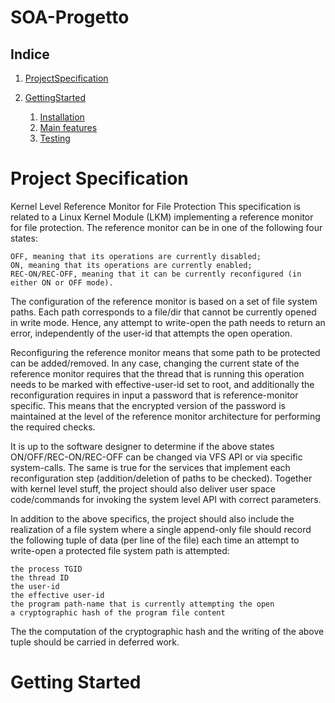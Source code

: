 # SOA-Progetto
## Indice

1. [ProjectSpecification](#ProjectSpecification)

1. [GettingStarted](#GettingStarted)

   1. [Installation](#Installation)
   1. [Main features](#MainFeatures)
   1. [Testing](#Testing)
   
# Project Specification

 Kernel Level Reference Monitor for File Protection
This specification is related to a Linux Kernel Module (LKM) implementing a reference monitor for file protection. The reference monitor can be in one of the following four states:

    OFF, meaning that its operations are currently disabled;
    ON, meaning that its operations are currently enabled;
    REC-ON/REC-OFF, meaning that it can be currently reconfigured (in either ON or OFF mode). 

The configuration of the reference monitor is based on a set of file system paths. Each path corresponds to a file/dir that cannot be currently opened in write mode. Hence, any attempt to write-open the path needs to return an error, independently of the user-id that attempts the open operation.

Reconfiguring the reference monitor means that some path to be protected can be added/removed. In any case, changing the current state of the reference monitor requires that the thread that is running this operation needs to be marked with effective-user-id set to root, and additionally the reconfiguration requires in input a password that is reference-monitor specific. This means that the encrypted version of the password is maintained at the level of the reference monitor architecture for performing the required checks.

It is up to the software designer to determine if the above states ON/OFF/REC-ON/REC-OFF can be changed via VFS API or via specific system-calls. The same is true for the services that implement each reconfiguration step (addition/deletion of paths to be checked). Together with kernel level stuff, the project should also deliver user space code/commands for invoking the system level API with correct parameters.

In addition to the above specifics, the project should also include the realization of a file system where a single append-only file should record the following tuple of data (per line of the file) each time an attempt to write-open a protected file system path is attempted:

    the process TGID
    the thread ID
    the user-id
    the effective user-id
    the program path-name that is currently attempting the open
    a cryptographic hash of the program file content 

The the computation of the cryptographic hash and the writing of the above tuple should be carried in deferred work. 

# Getting Started
